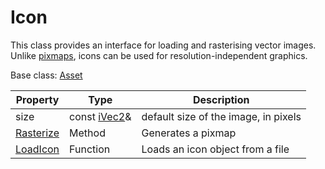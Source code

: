 # Icon

This class provides an interface for loading and rasterising vector images. Unlike [pixmaps](Pixmap.md), icons can be used for resolution-independent graphics.

Base class: [Asset](Asset.md)

| Property | Type | Description |
| ----- | ----- | ----- |
| size | const [iVec2](iVec2.md)&  | default size of the image, in pixels |
| [Rasterize](Icon_Rasterize.md) | Method | Generates a pixmap |
| [LoadIcon](LoadIcon.md) | Function | Loads an icon object from a file |
